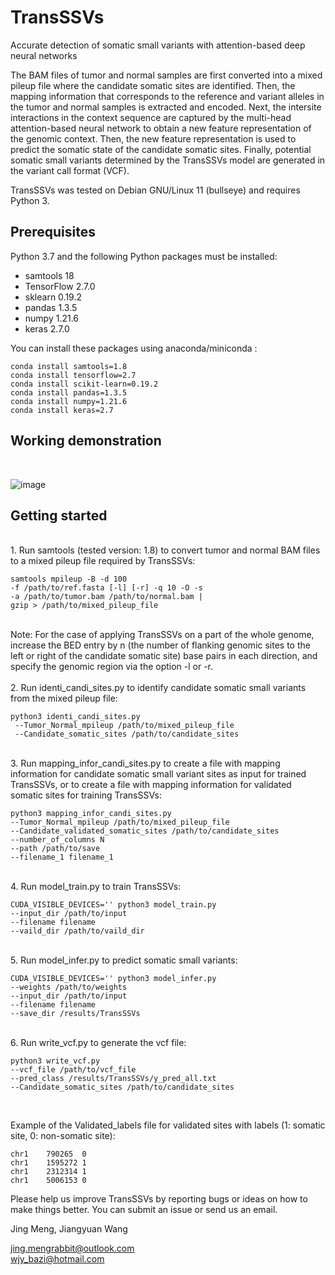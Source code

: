 # TransSSVs

Accurate detection of somatic small variants with attention-based deep neural networks

The BAM files of tumor and normal samples are first converted into a mixed pileup file where the candidate somatic sites are identified. Then, the mapping information that corresponds to the reference and variant alleles in the tumor and normal samples is extracted and encoded. Next, the intersite interactions in the context sequence are captured by the multi-head attention-based neural network to obtain a new feature representation of the genomic context. Then, the new feature representation is used to predict the somatic state of the candidate somatic sites. Finally, potential somatic small variants determined by the TransSSVs model are generated in the variant call format (VCF).

TransSSVs was tested on Debian GNU/Linux 11 (bullseye) and requires Python 3.

Prerequisites
----------
Python 3.7 and the following Python packages must be installed:
+ samtools 18
+ TensorFlow 2.7.0 
+ sklearn 0.19.2
+ pandas 1.3.5
+ numpy 1.21.6
+ keras 2.7.0

You can install these packages using anaconda/miniconda :
```
conda install samtools=1.8
conda install tensorflow=2.7
conda install scikit-learn=0.19.2
conda install pandas=1.3.5
conda install numpy=1.21.6
conda install keras=2.7
```

Working demonstration
----------
<br>

![image](https://github.com/jingmeng-bioinformatics/TransSSVs/assets/35085665/897c7b39-0dbe-4809-a7db-95e7a33b60cc)


Getting started
----------

<br>
1. Run samtools (tested version: 1.8) to convert tumor and normal BAM files to a mixed pileup file required by TransSSVs:

```
samtools mpileup -B -d 100 
-f /path/to/ref.fasta [-l] [-r] -q 10 -O -s
-a /path/to/tumor.bam /path/to/normal.bam |
gzip > /path/to/mixed_pileup_file
```
<br>
Note: For the case of applying TransSSVs on a part of the whole genome, increase the BED entry by n (the number of flanking genomic sites to the left or right of the candidate somatic site) base pairs in each direction, and specify the genomic region via the option -l or -r.
<br>

<br>
2. Run identi_candi_sites.py to identify candidate somatic small variants from the mixed pileup file: 

```
python3 identi_candi_sites.py
 --Tumor_Normal_mpileup /path/to/mixed_pileup_file
 --Candidate_somatic_sites /path/to/candidate_sites
```
<br>
3. Run mapping_infor_candi_sites.py to create a file with mapping information for candidate somatic small variant sites as input for trained TransSSVs, or to create a file with mapping information for validated somatic sites for training TransSSVs:

```
python3 mapping_infor_candi_sites.py
--Tumor_Normal_mpileup /path/to/mixed_pileup_file
--Candidate_validated_somatic_sites /path/to/candidate_sites
--number_of_columns N
--path /path/to/save
--filename_1 filename_1
```
<br>
4. Run model_train.py to train TransSSVs:

```
CUDA_VISIBLE_DEVICES='' python3 model_train.py
--input_dir /path/to/input
--filename filename
--vaild_dir /path/to/vaild_dir
```
<br>
5. Run model_infer.py to predict somatic small variants:

```
CUDA_VISIBLE_DEVICES='' python3 model_infer.py
--weights /path/to/weights
--input_dir /path/to/input
--filename filename
--save_dir /results/TransSSVs
```

<br>
6. Run write_vcf.py to generate the vcf file:

```
python3 write_vcf.py
--vcf_file /path/to/vcf_file
--pred_class /results/TransSSVs/y_pred_all.txt
--Candidate_somatic_sites /path/to/candidate_sites
```


<br>

Example of the Validated_labels file for validated sites with labels (1: somatic site, 0: non-somatic site):

```
chr1    790265  0
chr1    1595272 1
chr1    2312314 1
chr1    5006153 0
```


Please help us improve TransSSVs by reporting bugs or ideas on how to make things better. You can submit an issue or send us an email.<br>

Jing Meng, Jiangyuan Wang<br>

jing.mengrabbit@outlook.com<br>
wjy_bazi@hotmail.com<br>

